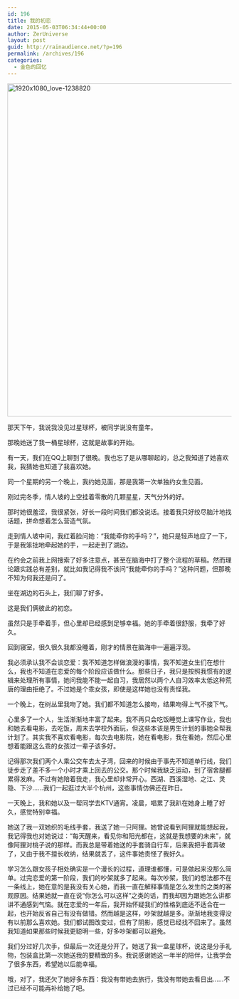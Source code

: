 ```yaml
---
id: 196
title: 我的初恋
date: 2015-05-03T06:34:44+00:00
author: ZerUniverse
layout: post
guid: http://rainaudience.net/?p=196
permalink: /archives/196
categories:
  - 金色的回忆
---
```

[<img class="alignnone size-full wp-image-204" src="http://rainaudience.net/wp-content/uploads/2014/11/1920x1080_love-1238820-e1415436385498.jpg" alt="1920x1080_love-1238820" width="1881" height="748" srcset="http://www.rainaudience.net/wp-content/uploads/2014/11/1920x1080_love-1238820-e1415436385498.jpg 1881w, http://www.rainaudience.net/wp-content/uploads/2014/11/1920x1080_love-1238820-e1415436385498-300x119.jpg 300w, http://www.rainaudience.net/wp-content/uploads/2014/11/1920x1080_love-1238820-e1415436385498-1024x407.jpg 1024w, http://www.rainaudience.net/wp-content/uploads/2014/11/1920x1080_love-1238820-e1415436385498-500x198.jpg 500w" sizes="(max-width: 1881px) 100vw, 1881px" />](http://rainaudience.net/wp-content/uploads/2014/11/1920x1080_love-1238820-e1415436385498.jpg)

那天下午，我说我没见过星球杯，被同学说没有童年。

那晚她送了我一桶星球杯，这就是故事的开始。

有一天，我们在QQ上聊到了很晚。我也忘了是从哪聊起的，总之我知道了她喜欢我，我猜她也知道了我喜欢她。

同一个星期的另一个晚上，我约她见面，那是我第一次单独约女生见面。

刚过完冬季，情人坡的上空挂着零散的几颗星星，天气分外的好。

那时她很羞涩，我很紧张，好长一段时间我们都没说话。接着我只好绞尽脑汁地找话题，拼命想着怎么营造气氛。

走到情人坡中间，我红着脸问她：“我能牵你的手吗？”，她只是轻声地应了一下，于是我笨拙地牵起她的手，一起走到了湖边。

在约会之前我上网搜索了好多注意点，甚至在脑海中打了整个流程的草稿。然而理论跟实践总有差别，就比如我记得我不该问“我能牵你的手吗？”这种问题，但那晚不知为何我还是问了。

坐在湖边的石头上，我们聊了好多。

这是我们俩彼此的初恋。

虽然只是手牵着手，但心里却已经感到足够幸福。她的手牵着很舒服，我牵了好久。

回到寝室，很久很久我都没睡着，刚才的情景在脑海中一遍遍浮现。

我必须承认我不会谈恋爱：我不知道怎样做浪漫的事情，我不知道女生们在想什么，我也不知道在恋爱的每个阶段应该做什么。那些日子，我只是按照我惯有的逻辑来处理所有事情，她问我能不能一起自习，我居然以两个人自习效率太低这种荒唐的理由拒绝了。不过她是个乖女孩，即使是这样她也没有责怪我。

一个晚上，在树丛里我吻了她。我们都不知道怎么接吻，结果吻得上气不接下气。

心里多了一个人，生活渐渐地丰富了起来。我不再只会吃饭睡觉上课写作业，我也和她去看电影，去吃饭，周末去学校外面玩，但这些本该是男生计划的事她全帮我计划了。其实我不喜欢看电影，每次去电影院，她在看电影，我在看她，然后心里想着能跟这么乖的女孩过一辈子该多好。

记得那次我们两个人乘公交车去太子湾，回来的时候由于事先不知道单行线，我们徒步走了差不多一个小时才乘上回去的公交。那个时候我缺乏运动，到了宿舍腿都累得发麻。不过有她陪着我走，我心里却非常开心。西湖、西溪湿地、之江、灵隐、下沙&#8230;&#8230;我们一起逛过大半个杭州，这些事情仿佛还在昨日。

一天晚上，我和她以及一帮同学去KTV通宵。凌晨，唱累了我趴在她身上睡了好久，感觉特别幸福。

她送了我一双她织的毛线手套，我送了她一只阿狸。她曾说看到阿狸就能想起我，我记得我也对她说过：“每天醒来，看见你和阳光都在，这就是我想要的未来”，就像阿狸对桃子说的那样。而我总是带着她送的手套骑自行车，后来我把手套弄破了，又由于我不擅长收纳，结果就丢了，这件事她责怪了我好久。

学习怎么跟女孩子相处确实是一个漫长的过程，道理谁都懂，可是做起来没那么简单。过完恋爱的第一阶段，我们的吵架就多了起来。每次吵架，我们的想法都不在一条线上，她在意的是我没有关心她，而我一直在解释事情是怎么发生的之类的客观原因。结果她就一直在说“你怎么可以这样”之类的话，而我却因为跟她怎么讲都讲不通感到气恼。就在恋爱的一年后，我开始怀疑我们的性格到底适不适合在一起，也开始反省自己有没有做错。然而越是这样，吵架就越是多。渐渐地我变得没有以前那么喜欢她。我们都试图改变过，但有了阴影，感觉已经找不回来了。虽然我知道如果那些时候我更聪明一些，好多吵架都可以避免。

我们分过好几次手，但最后一次还是分开了。她送了我一盒星球杯，说这是分手礼物，包装盒比第一次她送我的要精致的多。我说感谢她这一年半的陪伴，让我学会了很多东西，希望她以后能幸福。

哦，对了，我还欠了她好多东西：我没有带她去旅行，我没有带她去看日出&#8230;&#8230;不过已经不可能再补给她了吧。